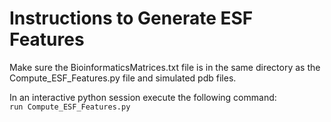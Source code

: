 # Instructions to Generate ESF Features

Make sure the BioinformaticsMatrices.txt file is in the same directory as the Compute_ESF_Features.py file and simulated pdb files.

In an interactive python session execute the following command:\
    `run Compute_ESF_Features.py`

